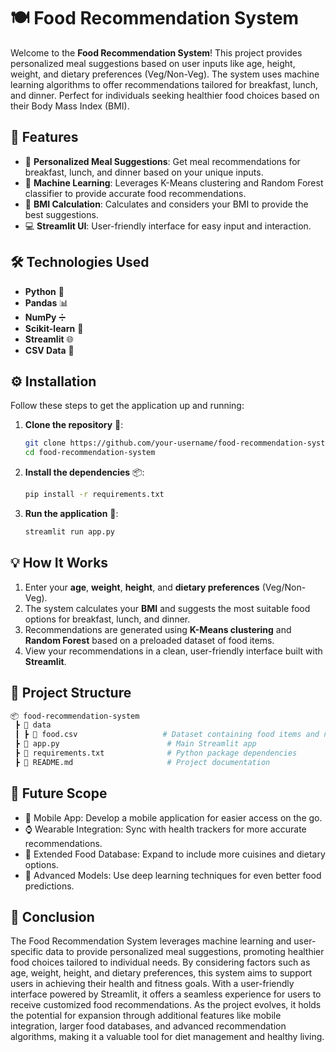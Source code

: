 # 🍽️ Food Recommendation System

Welcome to the **Food Recommendation System**! This project provides personalized meal suggestions based on user inputs like age, height, weight, and dietary preferences (Veg/Non-Veg). The system uses machine learning algorithms to offer recommendations tailored for breakfast, lunch, and dinner. Perfect for individuals seeking healthier food choices based on their Body Mass Index (BMI).

## 🚀 Features

- 🌱 **Personalized Meal Suggestions**: Get meal recommendations for breakfast, lunch, and dinner based on your unique inputs.
- 🧠 **Machine Learning**: Leverages K-Means clustering and Random Forest classifier to provide accurate food recommendations.
- 🧮 **BMI Calculation**: Calculates and considers your BMI to provide the best suggestions.
- 💻 **Streamlit UI**: User-friendly interface for easy input and interaction.

## 🛠️ Technologies Used

- **Python** 🐍
- **Pandas** 📊
- **NumPy** ➗
- **Scikit-learn** 🧠
- **Streamlit** 🌐
- **CSV Data** 📄

## ⚙️ Installation

Follow these steps to get the application up and running:

1. **Clone the repository** 📂:
    ```bash
    git clone https://github.com/your-username/food-recommendation-system.git
    cd food-recommendation-system
    ```

2. **Install the dependencies** 📦:
    ```bash
    pip install -r requirements.txt
    ```

3. **Run the application** 🚀:
    ```bash
    streamlit run app.py
    ```

## 💡 How It Works

1. Enter your **age**, **weight**, **height**, and **dietary preferences** (Veg/Non-Veg).
2. The system calculates your **BMI** and suggests the most suitable food options for breakfast, lunch, and dinner.
3. Recommendations are generated using **K-Means clustering** and **Random Forest** based on a preloaded dataset of food items.
4. View your recommendations in a clean, user-friendly interface built with **Streamlit**.

## 📂 Project Structure

```bash
📦 food-recommendation-system
 ┣ 📂 data
 ┃ ┣ 📜 food.csv                   # Dataset containing food items and nutritional values
 ┣ 📜 app.py                        # Main Streamlit app
 ┣ 📜 requirements.txt              # Python package dependencies
 ┣ 📜 README.md                     # Project documentation
```
## 🌟 Future Scope
- 📱 Mobile App: Develop a mobile application for easier access on the go.
- ⌚ Wearable Integration: Sync with health trackers for more accurate recommendations.
- 🍲 Extended Food Database: Expand to include more cuisines and dietary options.
- 🧠 Advanced Models: Use deep learning techniques for even better food predictions.

## 📌 Conclusion
The Food Recommendation System leverages machine learning and user-specific data to provide personalized meal suggestions, promoting healthier food choices tailored to individual needs. By considering factors such as age, weight, height, and dietary preferences, this system aims to support users in achieving their health and fitness goals. With a user-friendly interface powered by Streamlit, it offers a seamless experience for users to receive customized food recommendations. As the project evolves, it holds the potential for expansion through additional features like mobile integration, larger food databases, and advanced recommendation algorithms, making it a valuable tool for diet management and healthy living.
